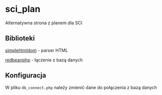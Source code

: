 # sci_plan
Alternatywna strona z planem dla SCI

## Biblioteki

[simplehtmldom](http://simplehtmldom.sourceforge.net/) - parser HTML

[redbeanphp](http://www.redbeanphp.com/quick_tour) - łączenie z bazą danych

## Konfiguracja

W pliku ```db_connect.php``` należy zmienić dane do połączenia z bazą danych